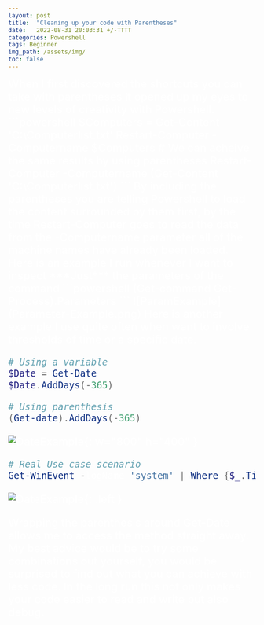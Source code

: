 ```yaml
---
layout: post
title:  "Cleaning up your code with Parentheses"
date:   2022-08-31 20:03:31 +/-TTTT
categories: Powershell 
tags: Beginner
img_path: /assets/img/
toc: false
---
```




<span style="color:white;font-weight:500;font-size:22">
When I first discovered the shortcuts you can take with parentheses it opened up my eyes to new levels of creativity with Powershell.
<span>
```powershell
$Computers = Get-Content 'C:\Computerlist.txt'
Restart-Computer -Computername $Computers
# We can acheive the same results by using parentheses
Restart-Computer -Computername (Get-Content 'C:\Computerlist.txt')
```
<span style="color:white;font-weight:500;font-size:22">
By including the parentheses you are telling Powershell to load the content surrounded by them first, by the time Restart-Computer goes to read the data from the -Computername parameter all of the machine names have already been loaded. Here is an example I run whenever I want to inspect ***Just*** the parameters of the command
<span>
```powershell
(Get-command Get-Process).Parameters
```
![ParamExample](Parameter-Example.png)
<span style="color:white;font-weight:500;font-size:22">
Here is another example I use quite often when want to involve thresholds of time or a specific date. 
</span>

```powershell
# Using a variable
$Date = Get-Date
$Date.AddDays(-365)

# Using parenthesis
(Get-date).AddDays(-365)

```

![DateExample](Get-Date-Example-01.png){: w="800" h="400" }




```powershell
# Real Use case scenario
Get-WinEvent -logName 'system' | Where {$_.Timecreated -gt (get-date).AddDays(-1)}
```
![DateExample](Get-Date-Example-02.png){: .left }



<span style="color:white;font-weight:500;font-size:22">
Wrapping the parenthesis around Get-Date allows me to access the method straight away. My best advice would be to try some combinations out yourself, you would be surprised to find out what you can achieve with less code. In the long run this not only makes your code easier to read and write but also debug. 
</span>





